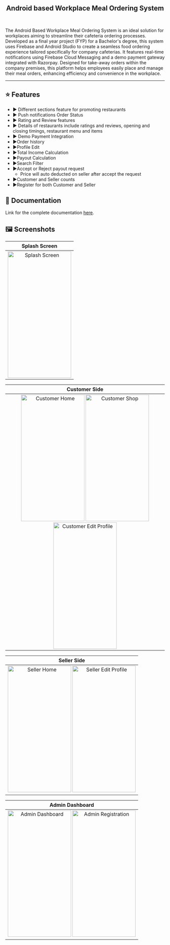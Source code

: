 <div align="center">
  <h2>Android based Workplace Meal Ordering System</h2>
</div>

<br>

The Android Based Workplace Meal Ordering System is an ideal solution for workplaces aiming to streamline their cafeteria ordering processes. Developed as a final year project (FYP) for a Bachelor's degree, this system uses Firebase and Android Studio to create a seamless food ordering experience tailored specifically for company cafeterias. It features real-time notifications using Firebase Cloud Messaging and a demo payment gateway integrated with Razorpay. Designed for take-away orders within the company premises, this platform helps employees easily place and manage their meal orders, enhancing efficiency and convenience in the workplace.

<!-- Add a horizontal rule for separation -->
<hr/>

## :star: Features <a id="features"></a>

- ▶️ Different sections feature for promoting restaurants
- ▶️ Push notifications Order Status
- ▶️ Rating and Review features 
- ▶️ Details of restaurants include ratings and reviews, opening and closing timings, restaurant menu and items
- ▶️ Demo Payment Integration
- ▶️Order history
- ▶️Profile Edit
- ▶️Total Income Calculation
- ▶️Payout Calculation
- ▶️Search Filter
- ▶️Accept or Reject payout request
  - Price will auto deducted on seller after accept the request
- ▶️Customer and Seller counts
- ▶️Register for both Customer and Seller

## :book: Documentation <a id="documentation"></a>

Link for the complete documentation [here](https://drive.google.com/file/d/19Av-SHNKTv4ApEftTcrAiXMw3mt1FB1v/view------).

## :framed_picture: Screenshots <a id="screenshots"></a>
<div align="center">

|          Splash Screen           |
| :--------------------------: |
| <img src="https://github.com/aevilnike/Android-Based-Meal-Ordering-System/assets/171907883/f90f0089-b556-4548-be10-2b032cc064b7" alt="Splash Screen" width="200" height="400"> |

|               Customer Side               |
| :----------------------------------------: |
| <img src="https://github.com/aevilnike/Android-Based-Meal-Ordering-System/assets/171907883/a3bf12e7-e29c-4053-b470-7378159cacb2" alt="Customer Home" width="200" height="400"> <img src="https://github.com/aevilnike/Android-Based-Meal-Ordering-System/assets/171907883/228a83d3-3d4a-4ec0-a2f3-3e83a0bf4b9e" alt="Customer Shop" width="200" height="400"> <img src="https://github.com/aevilnike/Android-Based-Meal-Ordering-System/assets/171907883/24eaefcb-7527-459f-ac37-d952c3f6f58d" alt="Customer Edit Profile" width="200" height="400"> |

|          Seller Side           |
| :-----------------------------: |
| <img src="https://github.com/aevilnike/Android-Based-Meal-Ordering-System/assets/171907883/4b0d2592-bfa5-41bb-855f-ceb2bb9e9be1" alt="Seller Home" width="200" height="400"> <img src="https://github.com/aevilnike/Android-Based-Meal-Ordering-System/assets/171907883/16d64c40-ae73-43d0-9ab1-79de75bce810" alt="Seller Edit Profile" width="200" height="400"> |

|             Admin Dashboard              |
| :--------------------------------: |
| <img src="https://github.com/aevilnike/Android-Based-Meal-Ordering-System/assets/171907883/e75115e1-7a31-4f4e-b7f3-32b271eb223b" alt="Admin Dashboard" width="200" height="400"> <img src="https://github.com/aevilnike/Android-Based-Meal-Ordering-System/assets/171907883/79e1ba07-df6b-4435-837d-982db5f08d1b" alt="Admin Registration" width="200" height="400"> |
</div>
